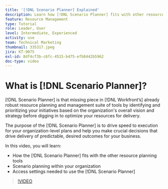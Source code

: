 ```yaml
---
title: '[!DNL Scenario Planner] Explained'
description: Learn how [!DNL Scenario Planner] fits with other resource planning tools. Then learn how to set up [!DNL Scenario Planner].
feature: Resource Management
type: Tutorial
role: Leader, User
level: Intermediate, Experienced
activity: use
team: Technical Marketing
thumbnail: 335317.jpeg
jira: KT-9075
exl-id: 8df4cf3b-c6fc-4515-b475-efb8442b5962
doc-type: video
---
```

# What is [!DNL Scenario Planner]?

[!DNL Scenario Planner] is that missing piece in [!DNL Workfront’s] already robust resource planning and management suite of tools by identifying and prioritizing your initiatives based on the organization's overall vision and strategy before digging in to optimize your resources for delivery.

The purpose of the [!DNL Scenario Planner] is to drive speed to execution for your organization-level plans and help you make crucial decisions that drive delivery of predictable, desired outcomes for your business.

In this video, you will learn:

* How the [!DNL Scenario Planner] fits with the other resource planning tools
* Scenario planning within your organization
* Access settings needed to use the [!DNL Scenario Planner]

>[!VIDEO](https://video.tv.adobe.com/v/335317/?quality=12&learn=on&enablevpops)
